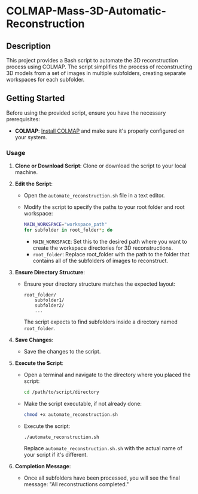 # COLMAP-Mass-3D-Automatic-Reconstruction

## Description

This project provides a Bash script to automate the 3D reconstruction process using COLMAP. The script simplifies the process of reconstructing 3D models from a set of images in multiple subfolders, creating separate workspaces for each subfolder.

## Getting Started

Before using the provided script, ensure you have the necessary prerequisites:

- **COLMAP**: [Install COLMAP](https://colmap.github.io/install.html) and make sure it's properly configured on your system.

### Usage

1. **Clone or Download Script**: Clone or download the script to your local machine.

2. **Edit the Script**:
   
   - Open the `automate_reconstruction.sh` file in a text editor.
   
   - Modify the script to specify the paths to your root folder and root workspace:

     ```bash
     MAIN_WORKSPACE="workspace_path"
     for subfolder in root_folder*; do
     ```

     - `MAIN_WORKSPACE`: Set this to the desired path where you want to create the workspace directories for 3D reconstructions.
     - `root_folder`: Replace root_folder with the path to the folder that contains all of the subfolders of images to reconstruct.

3. **Ensure Directory Structure**:
   
   - Ensure your directory structure matches the expected layout:

     ```
     root_folder/
         subfolder1/
         subfolder2/
         ...
     ```

     The script expects to find subfolders inside a directory named `root_folder`.

4. **Save Changes**:
   
   - Save the changes to the script.

5. **Execute the Script**:

   - Open a terminal and navigate to the directory where you placed the script:

     ```bash
     cd /path/to/script/directory
     ```

   - Make the script executable, if not already done:

     ```bash
     chmod +x automate_reconstruction.sh
     ```

   - Execute the script:

     ```bash
     ./automate_reconstruction.sh
     ```

     Replace `automate_reconstruction.sh.sh` with the actual name of your script if it's different.

6. **Completion Message**:
   
   - Once all subfolders have been processed, you will see the final message: "All reconstructions completed."
